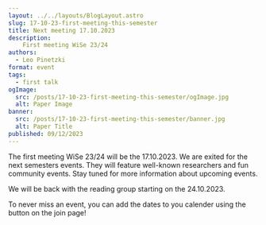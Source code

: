 ```yaml
---
layout: ../../layouts/BlogLayout.astro
slug: 17-10-23-first-meeting-this-semester
title: Next meeting 17.10.2023
description: 
    First meeting WiSe 23/24
authors:
  - Leo Pinetzki
format: event
tags:
  - first talk
ogImage: 
  src: /posts/17-10-23-first-meeting-this-semester/ogImage.jpg
  alt: Paper Image
banner: 
  src: /posts/17-10-23-first-meeting-this-semester/banner.jpg
  alt: Paper Title
published: 09/12/2023
---
```

The first meeting WiSe 23/24 will be the 17.10.2023. We are exited for the next semesters events. They will feature well-known researchers and fun community events. Stay tuned for more information about upcoming events.

We will be back with the reading group starting on the 24.10.2023.

To never miss an event, you can add the dates to you calender using the button on the join page!
